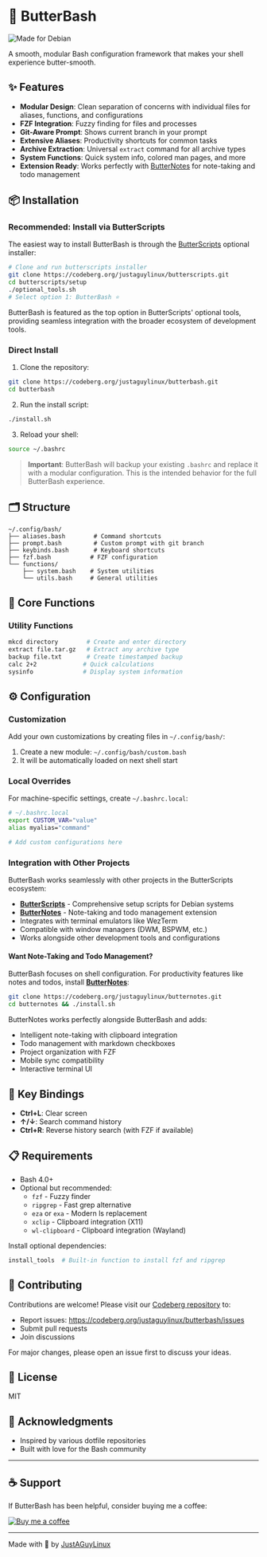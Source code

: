 # 🧈 ButterBash
![Made for Debian](https://img.shields.io/badge/Made%20for-Debian-A81D33?style=for-the-badge&logo=debian&logoColor=white)

A smooth, modular Bash configuration framework that makes your shell experience butter-smooth.

## ✨ Features

- **Modular Design**: Clean separation of concerns with individual files for aliases, functions, and configurations
- **FZF Integration**: Fuzzy finding for files and processes
- **Git-Aware Prompt**: Shows current branch in your prompt
- **Extensive Aliases**: Productivity shortcuts for common tasks
- **Archive Extraction**: Universal `extract` command for all archive types
- **System Functions**: Quick system info, colored man pages, and more
- **Extension Ready**: Works perfectly with [ButterNotes](https://codeberg.org/justaguylinux/butternotes) for note-taking and todo management

## 📦 Installation

### Recommended: Install via ButterScripts

The easiest way to install ButterBash is through the [ButterScripts](https://codeberg.org/justaguylinux/butterscripts) optional installer:

```bash
# Clone and run butterscripts installer
git clone https://codeberg.org/justaguylinux/butterscripts.git
cd butterscripts/setup
./optional_tools.sh
# Select option 1: ButterBash ⭐
```

ButterBash is featured as the top option in ButterScripts' optional tools, providing seamless integration with the broader ecosystem of development tools.

### Direct Install

1. Clone the repository:
```bash
git clone https://codeberg.org/justaguylinux/butterbash.git
cd butterbash
```

2. Run the install script:
```bash
./install.sh
```

3. Reload your shell:
```bash
source ~/.bashrc
```

> **Important**: ButterBash will backup your existing `.bashrc` and replace it with a modular configuration. This is the intended behavior for the full ButterBash experience.

## 🗂️ Structure

```
~/.config/bash/
├── aliases.bash        # Command shortcuts
├── prompt.bash         # Custom prompt with git branch
├── keybinds.bash       # Keyboard shortcuts
├── fzf.bash           # FZF configuration
└── functions/
    ├── system.bash    # System utilities
    └── utils.bash     # General utilities
```

## 🎯 Core Functions

### Utility Functions
```bash
mkcd directory        # Create and enter directory
extract file.tar.gz   # Extract any archive type
backup file.txt       # Create timestamped backup
calc 2+2             # Quick calculations
sysinfo              # Display system information
```

## ⚙️ Configuration

### Customization

Add your own customizations by creating files in `~/.config/bash/`:

1. Create a new module: `~/.config/bash/custom.bash`
2. It will be automatically loaded on next shell start

### Local Overrides

For machine-specific settings, create `~/.bashrc.local`:
```bash
# ~/.bashrc.local
export CUSTOM_VAR="value"
alias myalias="command"

# Add custom configurations here
```

### Integration with Other Projects

ButterBash works seamlessly with other projects in the ButterScripts ecosystem:
- **[ButterScripts](https://codeberg.org/justaguylinux/butterscripts)** - Comprehensive setup scripts for Debian systems
- **[ButterNotes](https://codeberg.org/justaguylinux/butternotes)** - Note-taking and todo management extension
- Integrates with terminal emulators like WezTerm
- Compatible with window managers (DWM, BSPWM, etc.)
- Works alongside other development tools and configurations

#### Want Note-Taking and Todo Management?

ButterBash focuses on shell configuration. For productivity features like notes and todos, install **[ButterNotes](https://codeberg.org/justaguylinux/butternotes)**:

```bash
git clone https://codeberg.org/justaguylinux/butternotes.git
cd butternotes && ./install.sh
```

ButterNotes works perfectly alongside ButterBash and adds:
- Intelligent note-taking with clipboard integration
- Todo management with markdown checkboxes
- Project organization with FZF
- Mobile sync compatibility
- Interactive terminal UI

## 🚀 Key Bindings

- **Ctrl+L**: Clear screen
- **↑/↓**: Search command history
- **Ctrl+R**: Reverse history search (with FZF if available)

## 📋 Requirements

- Bash 4.0+
- Optional but recommended:
  - `fzf` - Fuzzy finder
  - `ripgrep` - Fast grep alternative
  - `eza` or `exa` - Modern ls replacement
  - `xclip` - Clipboard integration (X11)
  - `wl-clipboard` - Clipboard integration (Wayland)

Install optional dependencies:
```bash
install_tools  # Built-in function to install fzf and ripgrep
```

## 🤝 Contributing

Contributions are welcome! Please visit our [Codeberg repository](https://codeberg.org/justaguylinux/butterbash) to:

- Report issues: https://codeberg.org/justaguylinux/butterbash/issues
- Submit pull requests
- Join discussions

For major changes, please open an issue first to discuss your ideas.

## 📝 License

MIT

## 🙏 Acknowledgments

- Inspired by various dotfile repositories
- Built with love for the Bash community

---

## ☕ Support

If ButterBash has been helpful, consider buying me a coffee:

<a href="https://www.buymeacoffee.com/justaguylinux" target="_blank"><img src="https://www.buymeacoffee.com/assets/img/custom_images/orange_img.png" alt="Buy me a coffee" /></a>

---

Made with 🧈 by [JustAGuyLinux](https://www.youtube.com/@justaguylinux)
